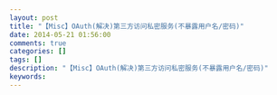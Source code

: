 ```yaml
---
layout: post
title: "【Misc】OAuth(解决)第三方访问私密服务(不暴露用户名/密码)"
date: 2014-05-21 01:56:00 
comments: true
categories: []
tags: []
description: "【Misc】OAuth(解决)第三方访问私密服务(不暴露用户名/密码)"
keywords: 
---
```





